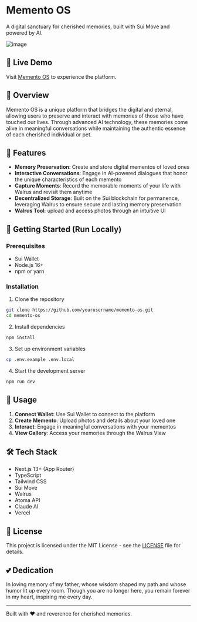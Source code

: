 # Memento OS

A digital sanctuary for cherished memories, built with Sui Move and powered by AI.

![image](https://github.com/user-attachments/assets/8498fe98-f7ee-4425-ad26-741c2b788391)

## 🚀 Live Demo

Visit [Memento OS](https://memento-os.vercel.app/) to experience the platform.

## 🌟 Overview

Memento OS is a unique platform that bridges the digital and eternal, allowing users to preserve and interact with memories of those who have touched our lives. Through advanced AI technology, these memories come alive in meaningful conversations while maintaining the authentic essence of each cherished individual or pet.

## 🔮 Features

- **Memory Preservation**: Create and store digital mementos of loved ones
- **Interactive Conversations**: Engage in AI-powered dialogues that honor the unique characteristics of each memento
- **Capture Moments**: Record the memorable moments of your life with Walrus and revisit them anytime
- **Decentralized Storage**: Built on the Sui blockchain for permanence, leveraging Walrus to ensure secure and lasting memory preservation
- **Walrus Tool**: upload and access photos through an intuitive UI

## 💫 Getting Started (Run Locally)

### Prerequisites
- Sui Wallet
- Node.js 16+
- npm or yarn

### Installation

1. Clone the repository
```bash
git clone https://github.com/yourusername/memento-os.git
cd memento-os
```
  
2. Install dependencies
```bash
npm install
```
  
3. Set up environment variables
```bash
cp .env.example .env.local
```
  
4. Start the development server
```bash
npm run dev
```
  
## 🎯 Usage

1. **Connect Wallet**: Use Sui Wallet to connect to the platform
2. **Create Memento**: Upload photos and details about your loved one
3. **Interact**: Engage in meaningful conversations with your mementos
4. **View Gallery**: Access your memories through the Walrus View

## 🛠 Tech Stack

- Next.js 13+ (App Router)
- TypeScript
- Tailwind CSS
- Sui Move
- Walrus
- Atoma API
- Claude AI
- Vercel

## 📝 License

This project is licensed under the MIT License - see the [LICENSE](LICENSE) file for details.

## 💕 Dedication

In loving memory of my father, whose wisdom shaped my path and whose humor lit up every room.
Though you are no longer here, you remain forever in my heart, inspiring me every day.

---

Built with ❤️ and reverence for cherished memories.
